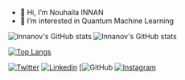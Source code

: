 - 👋 Hi, I’m Nouhaila INNAN
- 👀 I’m interested in Quantum Machine Learning
 <!-- - 🌱 I’m currently learning ... -->
<!-- - 💞️ I’m looking to collaborate on ... -->
<!--- - 📫 How to reach me ... --->

<!---
Innanov/Innanov is a ✨ special ✨ repository because its `README.md` (this file) appears on your GitHub profile.
You can click the Preview link to take a look at your changes.

[![Innanov's GitHub stats](https://github-readme-stats.vercel.app/api?username=Innanov)](https://github.com/Innanov/github-readme-stats) --->
![Innanov's GitHub stats](https://github-readme-stats.vercel.app/api?username=Innanov&show_icons=true)
![Innanov's GitHub stats](https://github-readme-stats.vercel.app/api?username=Innanov&show_icons=true&theme=radical)


[![Top Langs](https://github-readme-stats.vercel.app/api/top-langs/?username=Innanov)](https://github.com/Innanov/github-readme-stats)

[![Twitter](https://img.shields.io/twitter/follow/InnanNouhaila?style=social)](https://twitter.com/InnanNouhaila) [![Linkedin](https://img.shields.io/badge/-nouhailainnan-purple?style=flat-square&logo=Linkedin&logoColor=white&link=https://www.linkedin.com/in/nouhailainnan/)](https://www.linkedin.com/in/nouhailainnan/) [![GitHub](https://github.com/Innanov) [![Instagram](https://img.shields.io/badge/-nouhailainnan-purple?style=flat-square&logo=Instagram&logoColor=white&link=https://www.instagram.com/nouhailainnan/)](https://www.instagram.com/nouhailainnan/)

